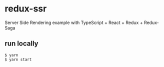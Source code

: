 # redux-ssr
Server Side Rendering example with TypeScript + React + Redux + Redux-Saga

## run locally
```
$ yarn
$ yarn start
```
